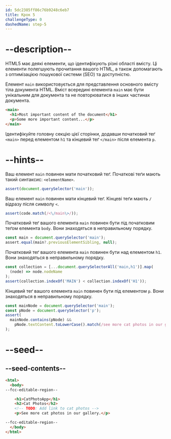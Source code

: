 ```yaml
---
id: 5dc2385ff86c76b9248c6eb7
title: Крок 5
challengeType: 0
dashedName: step-5
---
```


# --description--

HTML5 має деякі елементи, що ідентифікують різні області вмісту. Ці елементи полегшують прочитання вашого HTML, а також допомагають з оптимізацією пошукової системи (SEO) та доступністю.

Елемент `main` використовується для представлення основного вмісту тіла документа HTML. Вміст всередині елемента `main` має бути унікальним для документа та не повторюватися в інших частинах документа.

```html
<main>
  <h1>Most important content of the document</h1>
  <p>Some more important content...</p>
</main>
```

Ідентифікуйте головну секцію цієї сторінки, додавши початковий теґ `<main>` перед елементом `h1` та кінцевий теґ `</main>` після елемента `p`.

# --hints--

Ваш елемент `main` повинен мати початковий теґ. Початкові теґи мають такий синтаксис: `<elementName>`.

```js
assert(document.querySelector('main'));
```

Ваш елемент `main` повинен мати кінцевий теґ. Кінцеві теґи мають `/` відразу після символу `<`.

```js
assert(code.match(/<\/main\>/));
```

Початковий теґ вашого елемента `main` повинен бути під початковим теґом елемента `body`. Вони знаходяться в неправильному порядку.

```js
const main = document.querySelector('main');
assert.equal(main?.previousElementSibling, null);
```

Початковий теґ вашого елемента `main` повинен бути над елементом `h1`. Вони знаходяться в неправильному порядку.

```js
const collection = [...document.querySelectorAll('main,h1')].map(
  (node) => node.nodeName
);
assert(collection.indexOf('MAIN') < collection.indexOf('H1'));
```

Кінцевий теґ вашого елемента `main` повинен бути під елементом `p`. Вони знаходяться в неправильному порядку.

```js
const mainNode = document.querySelector('main');
const pNode = document.querySelector('p');
assert(
  mainNode.contains(pNode) &&
    pNode.textContent.toLowerCase().match(/see more cat photos in our gallery/)
);
```

# --seed--

## --seed-contents--

```html
<html>
  <body>
--fcc-editable-region--

    <h1>CatPhotoApp</h1>
    <h2>Cat Photos</h2>
    <!-- TODO: Add link to cat photos -->
    <p>See more cat photos in our gallery.</p>

--fcc-editable-region--
  </body>
</html>
```

